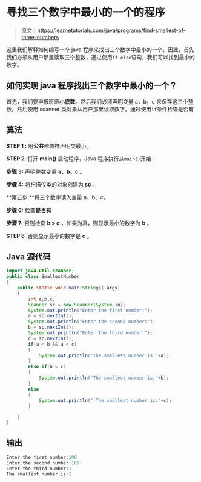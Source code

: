 # 寻找三个数字中最小的一个的程序

> 原文：<https://learnetutorials.com/java/programs/find-smallest-of-three-numbers>

这里我们解释如何编写一个 java 程序来找出三个数字中最小的一个。因此，首先我们必须从用户那里读取三个整数，通过使用`if-else`语句，我们可以找到最小的数字。

## 如何实现 java 程序找出三个数字中最小的一个？

首先，我们要申报班级**小底数**。然后我们必须声明变量 a，b，c 来保存这三个整数。然后使用 scanner 类对象从用户那里读取数字。通过使用`if`条件检查是否有

## 算法

****STEP 1** :** 用**公共**修饰符声明类最小。

**STEP 2** :打开 **main()** 启动程序，Java 程序执行从`main()`开始

**步骤 3:** 声明整数变量 **a、b、c** 。

**步骤 4:** 将扫描仪类的对象创建为 **sc** 。

**第五步:**将三个数字读入变量 a、b、c。

**步骤 6:** 检查**是否有**

**步骤 7:** 否则检查 **b > c** ，如果为真，则显示最小的数字为 **b** 。

**STEP 8** :否则显示最小的数字是 **c** 。

## Java 源代码

```java
import java.util.Scanner;
public class SmallestNumber 
{
    public static void main(String[] args) 
    {
        int a,b,c;
        Scanner sc = new Scanner(System.in);
        System.out.println("Enter the first number:");
        a = sc.nextInt();
        System.out.println("Enter the second number:");
        b = sc.nextInt();
        System.out.println("Enter the third number:");
        c = sc.nextInt();
        if(a < b && a < c)
        {
            System.out.println("The smallest number is:"+a);
        }
        else if(b < c)
        {
            System.out.println("The smallest number is:"+b);
        }
        else
        {
            System.out.println(" The smallest number is:"+c);
        }

    }
}

```

## 输出

```java
Enter the first number:100
Enter the second number:105
Enter the third number:1
The smallest number is:1
```